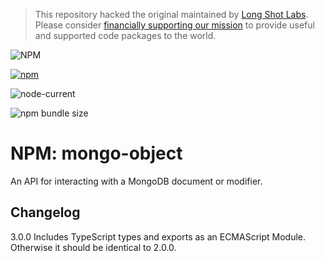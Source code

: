 > This repository hacked the original maintained by [Long Shot Labs](https://www.longshotlabs.co/). Please consider [financially supporting our mission](https://github.com/sponsors/longshotlabs) to provide useful and supported code packages to the world.

![NPM](https://img.shields.io/npm/l/mongo-object?style=for-the-badge)

[![npm](https://img.shields.io/npm/v/mongo-object?style=for-the-badge)](https://www.npmjs.com/package/mongo-object)

![node-current](https://img.shields.io/node/v/mongo-object?style=for-the-badge)

![npm bundle size](https://img.shields.io/bundlephobia/min/mongo-object?style=for-the-badge)

# NPM: mongo-object

An API for interacting with a MongoDB document or modifier.

## Changelog

3.0.0 Includes TypeScript types and exports as an ECMAScript Module. Otherwise it should be identical to 2.0.0.
